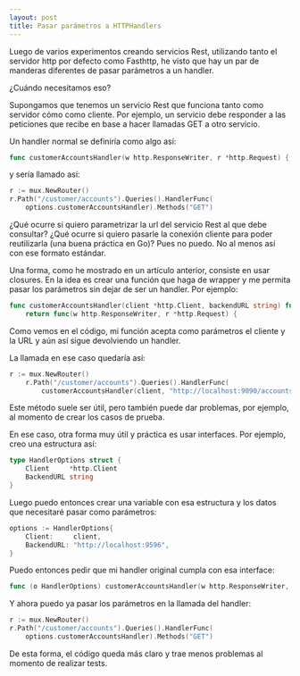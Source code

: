 ```yaml
---
layout: post
title: Pasar parámetros a HTTPHandlers
---
```


Luego de varios experimentos creando servicios Rest, utilizando tanto el servidor http por defecto como Fasthttp, he visto que hay un par de manderas diferentes de pasar parámetros a un handler.

¿Cuándo necesitamos eso?

<!--end_excerpt-->

Supongamos que tenemos un servicio Rest que funciona tanto como servidor cómo como cliente. Por ejemplo, un servicio debe responder a las peticiones que recibe en base a hacer llamadas GET a otro servicio.

Un handler normal se definiría como algo así:

```go
func customerAccountsHandler(w http.ResponseWriter, r *http.Request) {
```

y sería llamado así:

```go
r := mux.NewRouter()
r.Path("/customer/accounts").Queries().HandlerFunc(
	options.customerAccountsHandler).Methods("GET")
```

¿Qué ocurre si quiero parametrizar la url del servicio Rest al que debe consultar? ¿Qué ocurre si quiero pasarle la conexión cliente para poder reutilizarla (una buena práctica en Go)? Pues no puedo. No al menos así con ese formato estándar.

Una forma, como he mostrado en un artículo anterior, consiste en usar closures.
En la idea es crear una función que haga de wrapper y me permita pasar los parámetros sin dejar de ser un handler. Por ejemplo:

```go
func customerAccountsHandler(client *http.Client, backendURL string) func(w http.ResponseWriter, r *http.Request) {
	return func(w http.ResponseWriter, r *http.Request) {
```

Como vemos en el código, mi función acepta como parámetros el cliente y la URL y aún así sigue devolviendo un handler.

La llamada en ese caso quedaría así:

```go
r := mux.NewRouter()
	r.Path("/customer/accounts").Queries().HandlerFunc(
		customerAccountsHandler(client, "http://localhost:9090/accounts")).Methods("GET")
```

Este método suele ser útil, pero también puede dar problemas, por ejemplo, al momento de crear los casos de prueba.

En ese caso, otra forma muy útil y práctica es usar interfaces. Por ejemplo, creo una estructura así:

```go
type HandlerOptions struct {
	Client     *http.Client
	BackendURL string
}
```

Luego puedo entonces crear una variable con esa estructura y los datos que necesitaré pasar como parámetros:

```go
options := HandlerOptions{
	Client:     client,
	BackendURL: "http://localhost:9596",
}
```

Puedo entonces pedir que mi handler original cumpla con esa interface:

```go
func (o HandlerOptions) customerAccountsHandler(w http.ResponseWriter, r *http.Request) 
```

Y ahora puedo ya pasar los parámetros en la llamada del handler:

```go
r := mux.NewRouter()
r.Path("/customer/accounts").Queries().HandlerFunc(
	options.customerAccountsHandler).Methods("GET")
```

De esta forma, el código queda más claro y trae menos problemas al momento de realizar tests.

